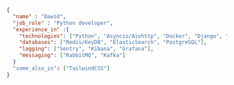 ```json
{
  "name" : "Dawid",
  "job_role" : "Python developer",
  "experience_in" :{
    "technologies": ["Python", "Asyncio/Aiohttp", "Docker", "Django", "FastAPI"],
    "databases": ["Redis/KeyDB", "ElasticSearch", "PostgreSQL"],
    "logging": ["Sentry", "Kibana", "Grafana"],
    "messaging": ["RabbitMQ", "Kafka"]
  }
  "some_also_in": ["TailwindCSS"]
}
```

<!--
**himalczyk/himalczyk** is a ✨ _special_ ✨ repository because its `README.md` (this file) appears on your GitHub profile.

Here are some ideas to get you started:

- 🔭 I’m currently working on ...
- 🌱 I’m currently learning ...
- 👯 I’m looking to collaborate on ...
- 🤔 I’m looking for help with ...
- 💬 Ask me about ...
- 📫 How to reach me: ...
- 😄 Pronouns: ...
- ⚡ Fun fact: ...
-->
